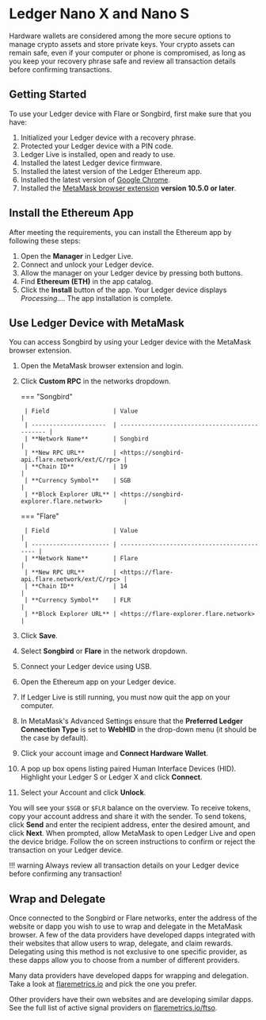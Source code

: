 # Ledger Nano X and Nano S

Hardware wallets are considered among the more secure options to manage crypto assets and store private keys.
Your crypto assets can remain safe, even if your computer or phone is compromised, as long as you keep your recovery phrase safe and review all transaction details before confirming transactions.

## Getting Started

To use your Ledger device with Flare or Songbird, first make sure that you have:

1. Initialized your Ledger device with a recovery phrase.
2. Protected your Ledger device with a PIN code.
3. Ledger Live is installed, open and ready to use.
4. Installed the latest Ledger device firmware.
5. Installed the latest version of the Ledger Ethereum app.
6. Installed the latest version of [Google Chrome](https://www.google.com/chrome/).
7. Installed the [MetaMask browser extension](https://metamask.io/download.html) **version 10.5.0 or later**.

## Install the Ethereum App

After meeting the requirements, you can install the Ethereum app by following these steps:

1. Open the **Manager** in Ledger Live.
2. Connect and unlock your Ledger device.
3. Allow the manager on your Ledger device by pressing both buttons.
4. Find **Ethereum (ETH)** in the app catalog.
5. Click the **Install** button of the app.
Your Ledger device displays _Processing…_.
The app installation is complete.

## Use Ledger Device with MetaMask

You can access Songbird by using your Ledger device with the MetaMask browser extension.

1. Open the MetaMask browser extension and login.
2. Click **Custom RPC** in the networks dropdown.

    === "Songbird"

        | Field                  | Value                                          |
        | ---------------------  | ---------------------------------------------- |
        | **Network Name**       | Songbird                                       |
        | **New RPC URL**        | <https://songbird-api.flare.network/ext/C/rpc> |
        | **Chain ID**           | 19                                             |
        | **Currency Symbol**    | SGB                                            |
        | **Block Explorer URL** | <https://songbird-explorer.flare.network>      |

    === "Flare"

        | Field                  | Value                                       |
        | ---------------------- | ------------------------------------------- |
        | **Network Name**       | Flare                                       |
        | **New RPC URL**        | <https://flare-api.flare.network/ext/C/rpc> |
        | **Chain ID**           | 14                                          |
        | **Currency Symbol**    | FLR                                         |
        | **Block Explorer URL** | <https://flare-explorer.flare.network>      |

3. Click **Save**.
4. Select **Songbird** or **Flare** in the network dropdown.
5. Connect your Ledger device using USB.
6. Open the Ethereum app on your Ledger device.
7. If Ledger Live is still running, you must now quit the app on your computer.
8. In MetaMask's Advanced Settings ensure that the **Preferred Ledger Connection Type** is set to **WebHID** in the drop-down menu (it should be the case by default).
9. Click your account image and **Connect Hardware Wallet**.
10. A pop up box opens listing paired Human Interface Devices (HID). Highlight your Ledger S or Ledger X and click **Connect**.
11. Select your Account and click **Unlock**.

You will see your `$SGB` or `$FLR` balance on the overview.
To receive tokens, copy your account address and share it with the sender.
To send tokens, click **Send** and enter the recipient address, enter the desired amount, and click **Next**.
When prompted, allow MetaMask to open Ledger Live and open the device bridge.
Follow the on screen instructions to confirm or reject the transaction on your Ledger device.

!!! warning
    Always review all transaction details on your Ledger device before confirming any transaction!

## Wrap and Delegate

Once connected to the Songbird or Flare networks, enter the address of the website or dapp you wish to use to wrap and delegate in the MetaMask browser.
A few of the data providers have developed dapps integrated with their websites that allow users to wrap, delegate, and claim rewards.
Delegating using this method is not exclusive to one specific provider, as these dapps allow you to choose from a number of different providers.

Many data providers have developed dapps for wrapping and delegation.
Take a look at [flaremetrics.io](https://flaremetrics.io/) and pick the one you prefer.

Other providers have their own websites and are developing similar dapps.
See the full list of active signal providers on [flaremetrics.io/ftso](https://flaremetrics.io/ftso).

